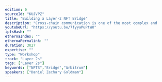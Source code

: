```yaml
---
edition: 6
sourceId: "KUJVPZ"
title: "Building a Layer-2 NFT Bridge"
description: "Cross-chain communication is one of the most complex and interesting parts of multi-chain development. In this workshop we’ll build out an NFT bridge from the ground up between Ethereum and Arbitrum covering all you need to know about bridging design and cross chain messaging. You’ll walk out with a set of smart contracts you can use to bridge your mainnet NFT collection along with way more than you ever wanted to know about bridging."
youtubeUrl: "https://youtu.be/7fyyaPuPtW0"
ipfsHash: ""
ethernaIndex: ""
ethernaPermalink: ""
duration: 3027
expertise: ""
type: "Workshop"
track: "Layer 2s"
tags: ["Layer 2s"]
keywords: ["NFTS","Bridge","Arbitrum"]
speakers: ["Daniel Zachary Goldman"]
---
```

